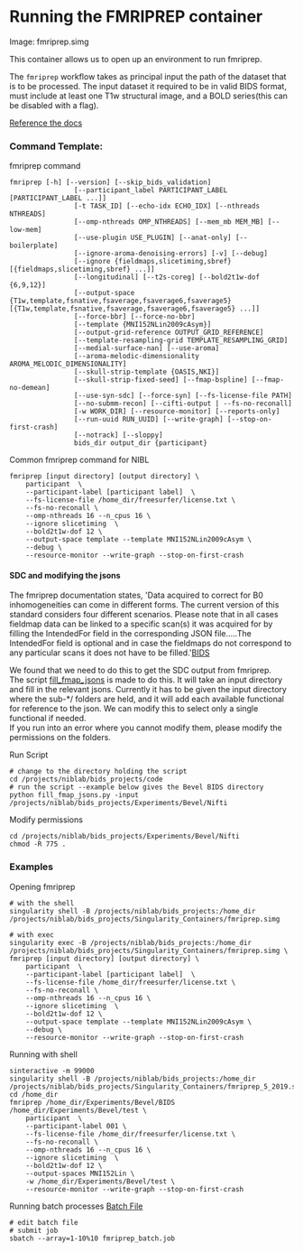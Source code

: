# Running the FMRIPREP container
Image: fmriprep.simg

This container allows us to open up an environment to run fmriprep.  
  
The `fmriprep` workflow takes as principal input the path of the dataset that is to be processed. The input dataset it required to be in valid BIDS format, must include at least one T1w structural image, and a BOLD series(this can be disabled with a flag). 

[Reference the docs](https://fmriprep.readthedocs.io/en/stable/usage.html)
### Command Template: <br>
fmriprep command
```
fmriprep [-h] [--version] [--skip_bids_validation]
                [--participant_label PARTICIPANT_LABEL [PARTICIPANT_LABEL ...]]
                [-t TASK_ID] [--echo-idx ECHO_IDX] [--nthreads NTHREADS]
                [--omp-nthreads OMP_NTHREADS] [--mem_mb MEM_MB] [--low-mem]
                [--use-plugin USE_PLUGIN] [--anat-only] [--boilerplate]
                [--ignore-aroma-denoising-errors] [-v] [--debug]
                [--ignore {fieldmaps,slicetiming,sbref} [{fieldmaps,slicetiming,sbref} ...]]
                [--longitudinal] [--t2s-coreg] [--bold2t1w-dof {6,9,12}]
                [--output-space {T1w,template,fsnative,fsaverage,fsaverage6,fsaverage5} [{T1w,template,fsnative,fsaverage,fsaverage6,fsaverage5} ...]]
                [--force-bbr] [--force-no-bbr]
                [--template {MNI152NLin2009cAsym}]
                [--output-grid-reference OUTPUT_GRID_REFERENCE]
                [--template-resampling-grid TEMPLATE_RESAMPLING_GRID]
                [--medial-surface-nan] [--use-aroma]
                [--aroma-melodic-dimensionality AROMA_MELODIC_DIMENSIONALITY]
                [--skull-strip-template {OASIS,NKI}]
                [--skull-strip-fixed-seed] [--fmap-bspline] [--fmap-no-demean]
                [--use-syn-sdc] [--force-syn] [--fs-license-file PATH]
                [--no-submm-recon] [--cifti-output | --fs-no-reconall]
                [-w WORK_DIR] [--resource-monitor] [--reports-only]
                [--run-uuid RUN_UUID] [--write-graph] [--stop-on-first-crash]
                [--notrack] [--sloppy]
                bids_dir output_dir {participant}
```
Common fmriprep command for NIBL
```
fmriprep [input directory] [output directory] \
    participant  \
    --participant-label [participant label]  \
    --fs-license-file /home_dir/freesurfer/license.txt \
    --fs-no-reconall \
    --omp-nthreads 16 --n_cpus 16 \
    --ignore slicetiming  \
    --bold2t1w-dof 12 \
    --output-space template --template MNI152NLin2009cAsym \
    --debug \
    --resource-monitor --write-graph --stop-on-first-crash 
```

#### SDC and modifying the jsons 
The fmriprep documentation states, 'Data acquired to correct for B0 inhomogeneities can come in different forms. The current version of this standard considers four different scenarios. Please note that in all cases fieldmap data can be linked to a specific scan(s) it was acquired for by filling the IntendedFor field in the corresponding JSON file.....The IntendedFor field is optional and in case the fieldmaps do not correspond to any particular scans it does not have to be filled.'[BIDS](https://bids.neuroimaging.io/bids_spec.pdf)  
  
We found that we need to do this to get the SDC output from fmriprep.  
The script [fill_fmap_jsons](https://github.com/niblunc/NIBL/blob/master/TheBrainPipeline/fmriprep/fill_fmap_jsons.py) is made to do this. It will take an input directory and fill in the relevant jsons. Currently it has to be given the input directory where the sub-*/ folders are held, and it will add each available functional for reference to the json. We can modify this to select only a single functional if needed.  
If you run into an error where you cannot modify them, please modify the permissions on the folders.  
  
Run Script
```
# change to the directory holding the script
cd /projects/niblab/bids_projects/code
# run the script --example below gives the Bevel BIDS directory
python fill_fmap_jsons.py -input /projects/niblab/bids_projects/Experiments/Bevel/Nifti
```  
Modify permissions
```
cd /projects/niblab/bids_projects/Experiments/Bevel/Nifti
chmod -R 775 .
```


### Examples

Opening fmriprep
```
# with the shell
singularity shell -B /projects/niblab/bids_projects:/home_dir /projects/niblab/bids_projects/Singularity_Containers/fmriprep.simg  

# with exec
singularity exec -B /projects/niblab/bids_projects:/home_dir /projects/niblab/bids_projects/Singularity_Containers/fmriprep.simg \
fmriprep [input directory] [output directory] \
    participant  \
    --participant-label [participant label]  \
    --fs-license-file /home_dir/freesurfer/license.txt \
    --fs-no-reconall \
    --omp-nthreads 16 --n_cpus 16 \
    --ignore slicetiming  \
    --bold2t1w-dof 12 \
    --output-space template --template MNI152NLin2009cAsym \
    --debug \
    --resource-monitor --write-graph --stop-on-first-crash 

```

Running with shell  
```
sinteractive -m 99000
singularity shell -B /projects/niblab/bids_projects:/home_dir /projects/niblab/bids_projects/Singularity_Containers/fmriprep_5_2019.simg  
cd /home_dir 
fmriprep /home_dir/Experiments/Bevel/BIDS /home_dir/Experiments/Bevel/test \
    participant  \
    --participant-label 001 \
    --fs-license-file /home_dir/freesurfer/license.txt \
    --fs-no-reconall \
    --omp-nthreads 16 --n_cpus 16 \
    --ignore slicetiming  \
    --bold2t1w-dof 12 \
    --output-spaces MNI152Lin \
    -w /home_dir/Experiments/Bevel/test \
    --resource-monitor --write-graph --stop-on-first-crash 
```

Running batch processes
[Batch File](https://github.com/niblunc/NIBL/blob/master/TheBrainPipeline/fmriprep/fmriprep_batch.job)
```
# edit batch file
# submit job
sbatch --array=1-10%10 fmriprep_batch.job
```
